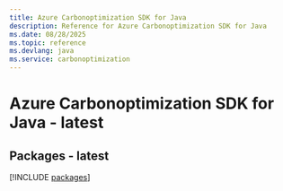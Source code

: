 ```yaml
---
title: Azure Carbonoptimization SDK for Java
description: Reference for Azure Carbonoptimization SDK for Java
ms.date: 08/28/2025
ms.topic: reference
ms.devlang: java
ms.service: carbonoptimization
---
```

# Azure Carbonoptimization SDK for Java - latest
## Packages - latest
[!INCLUDE [packages](carbonoptimization-index.md)]